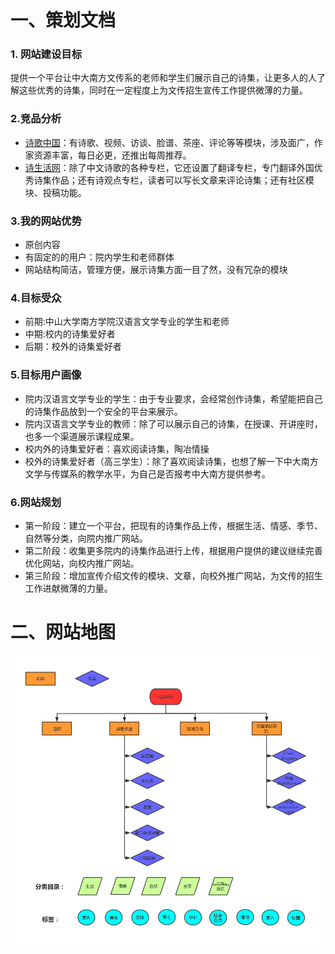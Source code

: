 # 一、策划文档
### 1. 网站建设目标
提供一个平台让中大南方文传系的老师和学生们展示自己的诗集，让更多人的人了解这些优秀的诗集，同时在一定程度上为文传招生宣传工作提供微薄的力量。
### 2.竞品分析
- [诗歌中国](http://www.shigezhongguo.com/)：有诗歌、视频、访谈、脸谱、茶座、评论等等模块，涉及面广，作家资源丰富，每日必更，还推出每周推荐。
- [诗生活网](https://www.poemlife.com/)：除了中文诗歌的各种专栏，它还设置了翻译专栏，专门翻译外国优秀诗集作品；还有诗观点专栏，读者可以写长文章来评论诗集；还有社区模块、投稿功能。
### 3.我的网站优势
- 原创内容
- 有固定的的用户：院内学生和老师群体
- 网站结构简洁，管理方便，展示诗集方面一目了然，没有冗杂的模块
### 4.目标受众
- 前期:中山大学南方学院汉语言文学专业的学生和老师
- 中期:校内的诗集爱好者
- 后期：校外的诗集爱好者
### 5.目标用户画像
- 院内汉语言文学专业的学生：由于专业要求，会经常创作诗集，希望能把自己的诗集作品放到一个安全的平台来展示。
- 院内汉语言文学专业的教师：除了可以展示自己的诗集，在授课、开讲座时，也多一个渠道展示课程成果。
- 校内外的诗集爱好者：喜欢阅读诗集，陶冶情操
- 校外的诗集爱好者（高三学生）：除了喜欢阅读诗集，也想了解一下中大南方文学与传媒系的教学水平，为自己是否报考中大南方提供参考。
### 6.网站规划
- 第一阶段：建立一个平台，把现有的诗集作品上传，根据生活、情感、季节、自然等分类，向院内推广网站。
- 第二阶段：收集更多院内的诗集作品进行上传，根据用户提供的建议继续完善优化网站，向校内推广网站。
- 第三阶段：增加宣传介绍文传的模块、文章，向校外推广网站，为文传的招生工作进献微薄的力量。
# 二、网站地图

<img src="https://github.com/Ying-Fang/ying-fang.me/blob/master/image/%E7%BD%91%E7%AB%99%E5%9C%B0%E5%9B%BE.png?raw=true" alt="网站地图.PNG">
